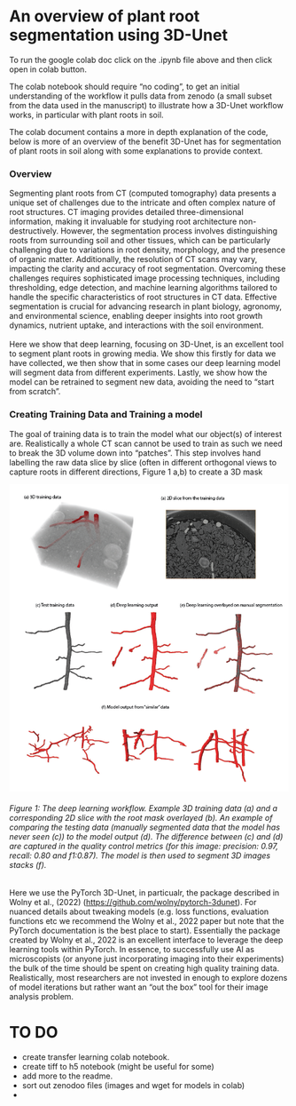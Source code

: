 # An overview of plant root segmentation using 3D-Unet 
To run the google colab doc click on the .ipynb file above and then click open in colab button. 

The colab notebook should require “no coding”, to get an initial understanding of the workflow it pulls data from zenodo (a small subset from the data used in the manuscript) to illustrate how a 3D-Unet workflow works, in particular with plant roots in soil. 

The colab document contains a more in depth explanation of the code, below is more of an overview of the benefit 3D-Unet has for segmentation of plant roots in soil along with some explanations to provide context. 

### Overview
Segmenting plant roots from CT (computed tomography) data presents a unique set of challenges due to the intricate and often complex nature of root structures. CT imaging provides detailed three-dimensional information, making it invaluable for studying root architecture non-destructively. However, the segmentation process involves distinguishing roots from surrounding soil and other tissues, which can be particularly challenging due to variations in root density, morphology, and the presence of organic matter. Additionally, the resolution of CT scans may vary, impacting the clarity and accuracy of root segmentation. Overcoming these challenges requires sophisticated image processing techniques, including thresholding, edge detection, and machine learning algorithms tailored to handle the specific characteristics of root structures in CT data. Effective segmentation is crucial for advancing research in plant biology, agronomy, and environmental science, enabling deeper insights into root growth dynamics, nutrient uptake, and interactions with the soil environment.
<br>
<br>
Here we show that deep learning, focusing on 3D-Unet, is an excellent tool to segment plant roots in growing media. We show this firstly for data we have collected, we then show that in some cases our deep learning model will segment data from different experiments. Lastly, we show how the model can be retrained to segment new data, avoiding the need to “start from scratch”. 
<br>

### Creating Training Data and Training a model
The goal of training data is to train the model what our object(s) of interest are. Realistically a whole CT scan cannot be used to train as such we need to break the 3D volume down into “patches”. This step involves hand labelling the raw data slice by slice (often in different orthogonal views to capture roots in different directions, Figure 1 a,b) to create a 3D mask 

<p align="center">
<img  src="content/validation eg.png" > 
</p>

###### Figure 1: The deep learning workflow. Example 3D training data (a) and a corresponding 2D slice with the root mask overlayed (b). An example of comparing the testing data (manually segmented data that the model has never seen (c)) to the model output (d). The difference between (c) and (d) are captured in the quality control metrics (for this image: precision: 0.97, recall: 0.80 and f1:0.87). The model is then used to segment 3D images stacks (f).      

Here we use the PyTorch 3D-Unet, in particualr, the package described in Wolny et al., (2022) (https://github.com/wolny/pytorch-3dunet). For nuanced details about tweaking models (e.g. loss functions, evaluation functions etc we recommend the Wolny et al., 2022 paper but note that the PyTorch documentation is the best place to start). Essentially the package created by Wolny et al., 2022 is an excellent interface to leverage the deep learning tools within PyTorch. In essence, to successfully use AI as microscopists (or anyone just incorporating imaging into their experiments) the bulk of the time should be spent on creating high quality training data. Realistically, most researchers are not invested in enough to explore dozens of model iterations but rather want an “out the box” tool for their image analysis problem. 

# TO DO 
- create transfer learning colab notebook.
- create tiff to h5 notebook (might be useful for some)
- add more to the readme.
- sort out zenodoo files (images and wget for models in colab)
- 
